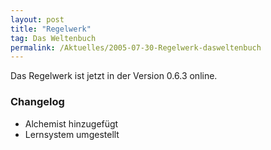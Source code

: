 ```yaml
---
layout: post
title: "Regelwerk"
tag: Das Weltenbuch
permalink: /Aktuelles/2005-07-30-Regelwerk-dasweltenbuch
---
```


Das Regelwerk ist jetzt in der Version 0.6.3 online.

### Changelog

- Alchemist hinzugefügt
- Lernsystem umgestellt


